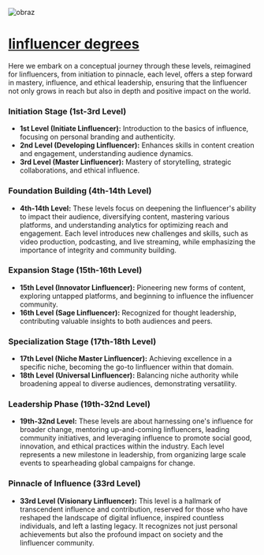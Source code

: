 
![obraz](https://github.com/tom-sapletta-com/linfluencer/assets/5669657/7290249a-7c41-41d6-a1bc-a2e58855e189)


# [linfluencer degrees](https://tom-sapletta-com.github.io/linfluencer/)

Here we embark on a conceptual journey through these levels, reimagined for linfluencers, from initiation to pinnacle, each level, offers a step forward in mastery, influence, and ethical leadership, ensuring that the linfluencer not only grows in reach but also in depth and positive impact on the world.


### Initiation Stage (1st-3rd Level)

- **1st Level (Initiate Linfluencer):** Introduction to the basics of influence, focusing on personal branding and authenticity.
- **2nd Level (Developing Linfluencer):** Enhances skills in content creation and engagement, understanding audience dynamics.
- **3rd Level (Master Linfluencer):** Mastery of storytelling, strategic collaborations, and ethical influence.

### Foundation Building (4th-14th Level)

- **4th-14th Level:** These levels focus on deepening the linfluencer's ability to impact their audience, diversifying content, mastering various platforms, and understanding analytics for optimizing reach and engagement. Each level introduces new challenges and skills, such as video production, podcasting, and live streaming, while emphasizing the importance of integrity and community building.

### Expansion Stage (15th-16th Level)

- **15th Level (Innovator Linfluencer):** Pioneering new forms of content, exploring untapped platforms, and beginning to influence the influencer community.
- **16th Level (Sage Linfluencer):** Recognized for thought leadership, contributing valuable insights to both audiences and peers.

### Specialization Stage (17th-18th Level)

- **17th Level (Niche Master Linfluencer):** Achieving excellence in a specific niche, becoming the go-to linfluencer within that domain.
- **18th Level (Universal Linfluencer):** Balancing niche authority while broadening appeal to diverse audiences, demonstrating versatility.

### Leadership Phase (19th-32nd Level)

- **19th-32nd Level:** These levels are about harnessing one's influence for broader change, mentoring up-and-coming linfluencers, leading community initiatives, and leveraging influence to promote social good, innovation, and ethical practices within the industry. Each level represents a new milestone in leadership, from organizing large scale events to spearheading global campaigns for change.

### Pinnacle of Influence (33rd Level)

- **33rd Level (Visionary Linfluencer):** This level is a hallmark of transcendent influence and contribution, reserved for those who have reshaped the landscape of digital influence, inspired countless individuals, and left a lasting legacy. It recognizes not just personal achievements but also the profound impact on society and the linfluencer community. 

